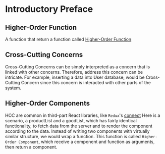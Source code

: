 # Introductory Preface

## Higher-Order Function
A function that return a function called [Higher-Order Function](https://developer.mozilla.org/en-US/docs/Glossary/First-class_Function)

## Cross-Cutting Concerns
Cross-Cutting Concerns can be simply interpreted as a concern that is linked with other concerns. Therefore, address this concern can be intricate. For example, inserting a data into User database, would be Cross-Cutting Concern since this concern is interacted with other parts of the system.

## Higher-Order Components
HOC are common in third-part React libraries, like `Redux`'s [connect](https://github.com/reactjs/react-redux/blob/master/docs/api.md#connectmapstatetoprops-mapdispatchtoprops-mergeprops-options)
Here is a scenario, a productList and a goodList, which has fairly identical functionality, to fetch data from the server and to render the component according to the data. Instead of writing two components with virtually similar structure, we would wrap a function. This function is called `Higher-Order Component`, which receive a component and function as arguments, then return a component.